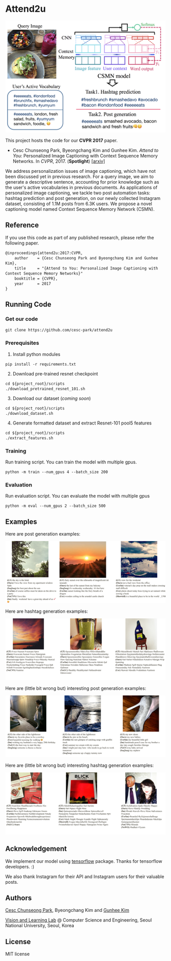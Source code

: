 # Attend2u

![alt tag](./assets/attend2u_cvpr.png)

This project hosts the code for our **CVPR 2017** paper.

- Cesc Chunseong Park, Byeongchang Kim and Gunhee Kim. *Attend to You*: Personalized Image Captioning with Context Sequence Memory Networks. In *CVPR*, 2017. (**Spotlight**) [[arxiv]]()

We address personalization issues of image captioning, which have not been discussed yet in previous research.
For a query image, we aim to generate a descriptive sentence, accounting for prior knowledge such as the user's active vocabularies in previous documents.
As applications of personalized image captioning, we tackle two post automation tasks: hashtag prediction and post generation, on our newly collected Instagram dataset, consisting of 1.1M posts from 6.3K users.
We propose a novel captioning model named Context Sequence Memory Network (CSMN).

## Reference

If you use this code as part of any published research, please refer the following paper.

```
@inproceedings{attend2u:2017:CVPR,
    author    = {Cesc Chunseong Park and Byeongchang Kim and Gunhee Kim},
    title     = "{Attend to You: Personalized Image Captioning with Context Sequence Memory Networks}"
    booktitle = {CVPR},
    year      = 2017
}
```

## Running Code

### Get our code

```
git clone https://github.com/cesc-park/attend2u
```

### Prerequisites

1. Install python modules

```
pip install -r requirements.txt
```

2. Download pre-trained resnet checkpoint

```
cd ${project_root}/scripts
./download_pretrained_resnet_101.sh
```

3. Download our dataset (*coming soon*)

```
cd ${project_root}/scripts
./download_dataset.sh
```

4. Generate formatted dataset and extract Resnet-101 pool5 features

```
cd ${project_root}/scripts
./extract_features.sh
```

### Training

Run training script.
You can train the model with multiple gpus.

```
python -m train --num_gpus 4 --batch_size 200
```

### Evaluation

Run evaluation script.
You can evaluate the model with multiple gpus

```
python -m eval --num_gpus 2 --batch_size 500
```

## Examples

Here are post generation examples:

![alt tag](./assets/post_example_1-1.png)

Here are hashtag generation examples:

![alt tag](./assets/hash_example_1-1.png)

Here are (little bit wrong but) interesting post generation examples:

![alt tag](./assets/post_example_interest_3-1.png)

Here are (little bit wrong but) interesting hashtag generation examples:

![alt tag](./assets/hash_example_interest_1-1.png)



## Acknowledgement

We implement our model using [tensorflow](http://tensorflow.org) package. Thanks for tensorflow developers. :)

We also thank Instagram for their API and Instagram users for their valuable posts.

## Authors

[Cesc Chunseong Park](http://vision.snu.ac.kr/cesc/), Byeongchang Kim and [Gunhee Kim](http://www.cs.cmu.edu/~gunhee/)

[Vision and Learning Lab](http://vision.snu.ac.kr/) @ Computer Science and Engineering, Seoul National University, Seoul, Korea

## License

MIT license
